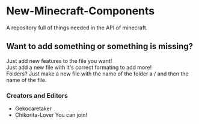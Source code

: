 # New-Minecraft-Components
A repository full of things needed in the API of minecraft.

## Want to add something or something is missing?
Just add new features to the file you want! <br />
Just add a new file with it's correct formating to add more! <br />
Folders? Just make a new file with the name of the folder a / and then the name of the file.

### Creators and Editors
* Gekocaretaker
* Chikorita-Lover
You can join!
